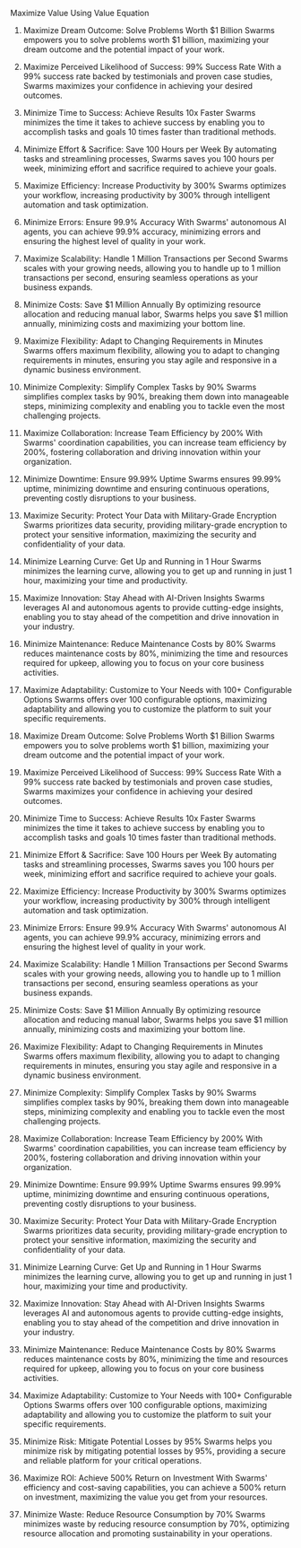 Maximize Value Using Value Equation
1. Maximize Dream Outcome: Solve Problems Worth $1 Billion
Swarms empowers you to solve problems worth $1 billion, maximizing your dream outcome and the potential impact of your work.

2. Maximize Perceived Likelihood of Success: 99% Success Rate
With a 99% success rate backed by testimonials and proven case studies, Swarms maximizes your confidence in achieving your desired outcomes.

3. Minimize Time to Success: Achieve Results 10x Faster
Swarms minimizes the time it takes to achieve success by enabling you to accomplish tasks and goals 10 times faster than traditional methods.

4. Minimize Effort & Sacrifice: Save 100 Hours per Week
By automating tasks and streamlining processes, Swarms saves you 100 hours per week, minimizing effort and sacrifice required to achieve your goals.

5. Maximize Efficiency: Increase Productivity by 300%
Swarms optimizes your workflow, increasing productivity by 300% through intelligent automation and task optimization.

6. Minimize Errors: Ensure 99.9% Accuracy
With Swarms' autonomous AI agents, you can achieve 99.9% accuracy, minimizing errors and ensuring the highest level of quality in your work.

7. Maximize Scalability: Handle 1 Million Transactions per Second
Swarms scales with your growing needs, allowing you to handle up to 1 million transactions per second, ensuring seamless operations as your business expands.

8. Minimize Costs: Save $1 Million Annually
By optimizing resource allocation and reducing manual labor, Swarms helps you save $1 million annually, minimizing costs and maximizing your bottom line.

9. Maximize Flexibility: Adapt to Changing Requirements in Minutes
Swarms offers maximum flexibility, allowing you to adapt to changing requirements in minutes, ensuring you stay agile and responsive in a dynamic business environment.

10. Minimize Complexity: Simplify Complex Tasks by 90%
Swarms simplifies complex tasks by 90%, breaking them down into manageable steps, minimizing complexity and enabling you to tackle even the most challenging projects.

11. Maximize Collaboration: Increase Team Efficiency by 200%
With Swarms' coordination capabilities, you can increase team efficiency by 200%, fostering collaboration and driving innovation within your organization.

12. Minimize Downtime: Ensure 99.99% Uptime
Swarms ensures 99.99% uptime, minimizing downtime and ensuring continuous operations, preventing costly disruptions to your business.

13. Maximize Security: Protect Your Data with Military-Grade Encryption
Swarms prioritizes data security, providing military-grade encryption to protect your sensitive information, maximizing the security and confidentiality of your data.

14. Minimize Learning Curve: Get Up and Running in 1 Hour
Swarms minimizes the learning curve, allowing you to get up and running in just 1 hour, maximizing your time and productivity.

15. Maximize Innovation: Stay Ahead with AI-Driven Insights
Swarms leverages AI and autonomous agents to provide cutting-edge insights, enabling you to stay ahead of the competition and drive innovation in your industry.

16. Minimize Maintenance: Reduce Maintenance Costs by 80%
Swarms reduces maintenance costs by 80%, minimizing the time and resources required for upkeep, allowing you to focus on your core business activities.

17. Maximize Adaptability: Customize to Your Needs with 100+ Configurable Options
Swarms offers over 100 configurable options, maximizing adaptability and allowing you to customize the platform to suit your specific requirements.



1. Maximize Dream Outcome: Solve Problems Worth $1 Billion
Swarms empowers you to solve problems worth $1 billion, maximizing your dream outcome and the potential impact of your work.

2. Maximize Perceived Likelihood of Success: 99% Success Rate
With a 99% success rate backed by testimonials and proven case studies, Swarms maximizes your confidence in achieving your desired outcomes.

3. Minimize Time to Success: Achieve Results 10x Faster
Swarms minimizes the time it takes to achieve success by enabling you to accomplish tasks and goals 10 times faster than traditional methods.

4. Minimize Effort & Sacrifice: Save 100 Hours per Week
By automating tasks and streamlining processes, Swarms saves you 100 hours per week, minimizing effort and sacrifice required to achieve your goals.

5. Maximize Efficiency: Increase Productivity by 300%
Swarms optimizes your workflow, increasing productivity by 300% through intelligent automation and task optimization.

6. Minimize Errors: Ensure 99.9% Accuracy
With Swarms' autonomous AI agents, you can achieve 99.9% accuracy, minimizing errors and ensuring the highest level of quality in your work.

7. Maximize Scalability: Handle 1 Million Transactions per Second
Swarms scales with your growing needs, allowing you to handle up to 1 million transactions per second, ensuring seamless operations as your business expands.

8. Minimize Costs: Save $1 Million Annually
By optimizing resource allocation and reducing manual labor, Swarms helps you save $1 million annually, minimizing costs and maximizing your bottom line.

9. Maximize Flexibility: Adapt to Changing Requirements in Minutes
Swarms offers maximum flexibility, allowing you to adapt to changing requirements in minutes, ensuring you stay agile and responsive in a dynamic business environment.

10. Minimize Complexity: Simplify Complex Tasks by 90%
Swarms simplifies complex tasks by 90%, breaking them down into manageable steps, minimizing complexity and enabling you to tackle even the most challenging projects.

11. Maximize Collaboration: Increase Team Efficiency by 200%
With Swarms' coordination capabilities, you can increase team efficiency by 200%, fostering collaboration and driving innovation within your organization.

12. Minimize Downtime: Ensure 99.99% Uptime
Swarms ensures 99.99% uptime, minimizing downtime and ensuring continuous operations, preventing costly disruptions to your business.

13. Maximize Security: Protect Your Data with Military-Grade Encryption
Swarms prioritizes data security, providing military-grade encryption to protect your sensitive information, maximizing the security and confidentiality of your data.

14. Minimize Learning Curve: Get Up and Running in 1 Hour
Swarms minimizes the learning curve, allowing you to get up and running in just 1 hour, maximizing your time and productivity.

15. Maximize Innovation: Stay Ahead with AI-Driven Insights
Swarms leverages AI and autonomous agents to provide cutting-edge insights, enabling you to stay ahead of the competition and drive innovation in your industry.

16. Minimize Maintenance: Reduce Maintenance Costs by 80%
Swarms reduces maintenance costs by 80%, minimizing the time and resources required for upkeep, allowing you to focus on your core business activities.

17. Maximize Adaptability: Customize to Your Needs with 100+ Configurable Options
Swarms offers over 100 configurable options, maximizing adaptability and allowing you to customize the platform to suit your specific requirements.

18. Minimize Risk: Mitigate Potential Losses by 95%
Swarms helps you minimize risk by mitigating potential losses by 95%, providing a secure and reliable platform for your critical operations.

19. Maximize ROI: Achieve 500% Return on Investment
With Swarms' efficiency and cost-saving capabilities, you can achieve a 500% return on investment, maximizing the value you get from your resources.

20. Minimize Waste: Reduce Resource Consumption by 70%
Swarms minimizes waste by reducing resource consumption by 70%, optimizing resource allocation and promoting sustainability in your operations.

